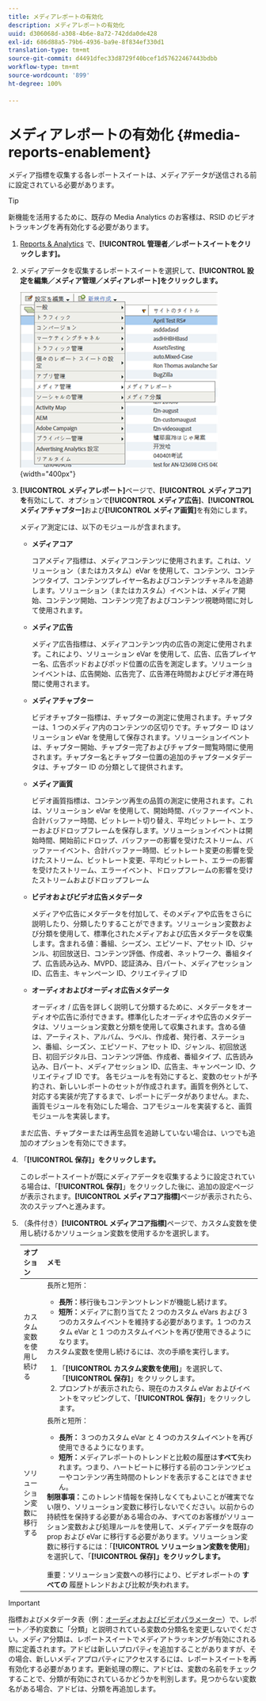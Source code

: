 ```yaml
---
title: メディアレポートの有効化
description: メディアレポートの有効化
uuid: d306068d-a308-4b6e-8a72-742dda0de428
exl-id: 686d88a5-79b6-4936-ba9e-8f834ef330d1
translation-type: tm+mt
source-git-commit: d4491dfec33d8729f40bcef1d57622467443bdbb
workflow-type: tm+mt
source-wordcount: '899'
ht-degree: 100%

---
```


# メディアレポートの有効化 {#media-reports-enablement}

メディア指標を収集する各レポートスイートは、メディアデータが送信される前に設定されている必要があります。

>[!TIP]
>
>新機能を活用するために、既存の Media Analytics のお客様は、RSID のビデオトラッキングを再有効化する必要があります。

1. [Reports &amp; Analytics](https://my.omniture.com/login/) で、**[!UICONTROL 管理者／レポートスイートをクリックします]。**
1. メディアデータを収集するレポートスイートを選択して、**[!UICONTROL 設定を編集／メディア管理／メディアレポート]をクリックします。**

   ![](assets/media-reporting.png){width=&quot;400px&quot;}

1. **[!UICONTROL メディアレポート]**&#x200B;ページで、**[!UICONTROL メディアコア]を**&#x200B;有効にして、オプションで&#x200B;**[!UICONTROL メディア広告]**、**[!UICONTROL メディアチャプター]**&#x200B;および&#x200B;**[!UICONTROL メディア画質]**&#x200B;を有効にします。

   メディア測定には、以下のモジュールが含まれます。

   * **メディアコア**

      コアメディア指標は、メディアコンテンツに使用されます。これは、ソリューション（またはカスタム）eVar を使用して、コンテンツ、コンテンツタイプ、コンテンツプレイヤー名およびコンテンツチャネルを追跡します。ソリューション（またはカスタム）イベントは、メディア開始、コンテンツ開始、コンテンツ完了およびコンテンツ視聴時間に対して使用されます。

   * **メディア広告**

      メディア広告指標は、メディアコンテンツ内の広告の測定に使用されます。これにより、ソリューション eVar を使用して、広告、広告プレイヤー名、広告ポッドおよびポッド位置の広告を測定します。ソリューションイベントは、広告開始、広告完了、広告滞在時間およびビデオ滞在時間に使用されます。

   * **メディアチャプター**

      ビデオチャプター指標は、チャプターの測定に使用されます。チャプターは、1 つのメディア内のコンテンツの区切りです。チャプター ID はソリューション eVar を使用して保存されます。ソリューションイベントは、チャプター開始、チャプター完了およびチャプター閲覧時間に使用されます。チャプター名とチャプター位置の追加のチャプターメタデータは、チャプター ID の分類として提供されます。

   * **メディア画質**

      ビデオ画質指標は、コンテンツ再生の品質の測定に使用されます。これは、ソリューション eVar を使用して、開始時間、バッファーイベント、合計バッファー時間、ビットレート切り替え、平均ビットレート、エラーおよびドロップフレームを保存します。ソリューションイベントは開始時間、開始前にドロップ、バッファーの影響を受けたストリーム、バッファーイベント、合計バッファー時間、ビットレート変更の影響を受けたストリーム、ビットレート変更、平均ビットレート、エラーの影響を受けたストリーム、エラーイベント、ドロップフレームの影響を受けたストリームおよびドロップフレーム

   * **ビデオおよびビデオ広告メタデータ**

      メディアや広告にメタデータを付加して、そのメディアや広告をさらに説明したり、分類したりすることができます。ソリューション変数および分類を使用して、標準化されたメディアおよび広告メタデータを収集します。含まれる値：番組、シーズン、エピソード、アセット ID、ジャンル、初回放送日、コンテンツ評価、作成者、ネットワーク、番組タイプ、広告読み込み、MVPD、認証済み、日パート、メディアセッション ID、広告主、キャンペーン ID、クリエイティブ ID

   * **オーディオおよびオーディオ広告メタデータ**

      オーディオ / 広告を詳しく説明して分類するために、メタデータをオーディオや広告に添付できます。標準化したオーディオや広告のメタデータは、ソリューション変数と分類を使用して収集されます。含める値は、アーティスト、アルバム、ラベル、作成者、発行者、ステーション、番組、シーズン、エピソード、アセット ID、ジャンル、初回放送日、初回デジタル日、コンテンツ評価、作成者、番組タイプ、広告読み込み、日パート、メディアセッション ID、広告主、キャンペーン ID、クリエイティブ ID です。
   各モジュールを有効にすると、変数のセットが予約され、新しいレポートのセットが作成されます。画質を例外として、対応する実装が完了するまで、レポートにデータがありません。また、画質モジュールを有効にした場合、コアモジュールを実装すると、画質モジュールを実装します。

   まだ広告、チャプターまたは再生品質を追跡していない場合は、いつでも追加のオプションを有効にできます。

1. 「**[!UICONTROL 保存]」をクリックします。**

   このレポートスイートが既にメディアデータを収集するように設定されている場合は、「**[!UICONTROL 保存]**」をクリックした後に、追加の設定ページが表示されます。**[!UICONTROL メディアコア指標]**&#x200B;ページが表示されたら、次のステップへと進みます。

1. （条件付き）**[!UICONTROL メディアコア指標]**&#x200B;ページで、カスタム変数を使用し続けるかソリューション変数を使用するかを選択します。

   | オプション | メモ |
   | --- | --- |
   | カスタム変数を使用し続ける | 長所と短所：<ul> <li> **長所：**&#x200B;移行後もコンテンツトレンドが機能し続けます。 </li> <li> **短所：**&#x200B;メディアに割り当てた 2 つのカスタム eVars および 3 つのカスタムイベントを維持する必要があります。1 つのカスタム eVar と 1 つのカスタムイベントを再び使用できるようになります。 </li> </ul> カスタム変数を使用し続けるには、次の手順を実行します。 <ol> <li>「**[!UICONTROL カスタム変数を使用]**」を選択して、「**[!UICONTROL 保存]**」をクリックします。 </li> <li>プロンプトが表示されたら、現在のカスタム eVar およびイベントをマッピングして、「**[!UICONTROL 保存]**」をクリックします。 </li> </ol> |
   | ソリューション変数に移行する | 長所と短所：<ul> <li> **長所：** 3 つのカスタム eVar と 4 つのカスタムイベントを再び使用できるようになります。 </li> <li> **短所：**&#x200B;メディアレポートのトレンドと比較の履歴は&#x200B;**すべて**&#x200B;失われます。つまり、ハートビートに移行する前のコンテンツビューやコンテンツ再生時間のトレンドを表示することはできません。 </li> </ul> **制限事項：**&#x200B;このトレンド情報を保持しなくてもよいことが確実でない限り、ソリューション変数に移行しないでください。以前からの持続性を保持する必要がある場合のみ、すべてのお客様がソリューション変数および処理ルールを使用して、メディアデータを既存の prop および eVar に移行する必要があります。ソリューション変数に移行するには：「**[!UICONTROL ソリューション変数を使用]**」を選択して、「**[!UICONTROL 保存]」をクリックします。** <br><br>重要：ソリューション変数への移行により、ビデオレポートの **すべての** 履歴トレンドおよび比較が失われます。 |

>[!IMPORTANT]
>
>指標およびメタデータ表（例：[オーディオおよびビデオパラメーター](/help/metrics-and-metadata/audio-video-parameters.md)）で、レポート／予約変数に「分類」と説明されている変数の分類名を変更しないでください。メディア分類は、レポートスイートでメディアトラッキングが有効にされる際に定義されます。アドビは新しいプロパティを追加することがありますが、その場合、新しいメディアプロパティにアクセスするには、レポートスイートを再有効化する必要があります。更新処理の際に、アドビは、変数の名前をチェックすることで、分類が有効にされているかどうかを判別します。見つからない変数名がある場合、アドビは、分類を再追加します。
